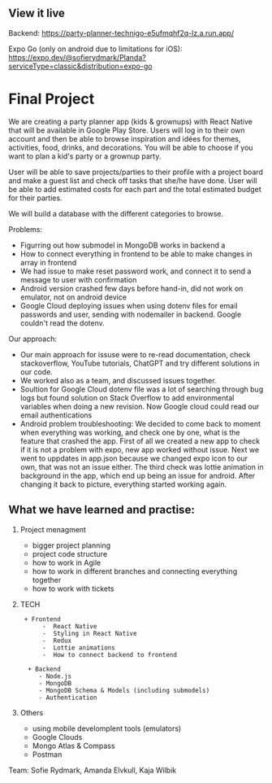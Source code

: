 ## View it live
Backend: https://party-planner-technigo-e5ufmqhf2q-lz.a.run.app/

Expo Go (only on android due to limitations for iOS): https://expo.dev/@sofierydmark/Planda?serviceType=classic&distribution=expo-go

# Final Project

We are creating a party planner app (kids & grownups) with React Native that will be available in Google Play Store. Users will log in to their own account and then be able to browse inspiration and idées for themes, activities, food, drinks, and decorations. You will be able to choose if you want to plan a kid's party or a grownup party. 

User will be able to save projects/parties to their profile with a project board and make a guest list and check off tasks that she/he have done. User will be able to add estimated costs for each part and the total estimated budget for their parties. 

We will build a database with the different categories to browse.

Problems: 
- Figurring out how submodel in MongoDB works in backend a
- How to connect everything in frontend to be able to make changes in array in frontend
- We had issue to make reset password work, and connect it to send a message to user with confirmation
- Android version crashed few days before hand-in, did not work on emulator, not on android device
- Google Cloud deploying issues when using dotenv files for email passwords and user, sending with nodemailer in backend. Google couldn't read the dotenv.

Our approach:
- Our main approach for issuse were to re-read documentation, check stackoverflow, YouTube tutorials, ChatGPT and try different solutions in our     code.
- We worked also as a team, and discussed issues together. 
- Soultion for Google Cloud dotenv file was a lot of searching through bug logs but found solution on Stack Overflow to add environmental variables when doing a new revision. Now Google cloud could read our email authentications
- Android problem troubleshooting: We decided to come back to moment when everything was working, and check one by one, what is the feature that crashed the app. First of all we created a new app to check if it is not a problem with expo, new app worked without issue. Next we went to uppdates in app.json because we changed expo icon to our own, that was not an issue either. The third check was lottie animation in background in the app, which end up being an issue for android. After changing it back to picture, everything started working again. 

<h2> What we have learned and practise: </h2>

1. Project menagment 
      - bigger project planning
      - project code structure
      - how to work in Agile
      - how to work in different branches and connecting everything together 
      - how to work with tickets

2. TECH

        + Frontend 
             -  React Native 
             -  Styling in React Native 
             -  Redux 
             -  Lottie animations 
             -  How to connect backend to frontend 

         + Backend 
            - Node.js
            - MongoDB
            - MongoDB Schema & Models (including submodels) 
            - Authentication  
      
3. Others

     - using mobile develomplent tools (emulators) 
     - Google Clouds 
     - Mongo Atlas & Compass 
     - Postman

Team: Sofie Rydmark, Amanda Elvkull, Kaja Wilbik
